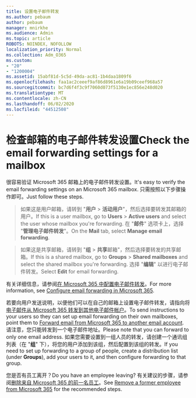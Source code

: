 ```yaml
---
title: 设置电子邮件转发
ms.author: pebaum
author: pebaum
manager: mnirkhe
ms.audience: Admin
ms.topic: article
ROBOTS: NOINDEX, NOFOLLOW
localization_priority: Normal
ms.collection: Adm_O365
ms.custom:
- "20"
- "1200004"
ms.assetid: 15abf81d-5c5d-49da-ac81-1b4daa1809f6
ms.openlocfilehash: faa1ac2ceeef9af86d8961e6a19b09ceef968a57
ms.sourcegitcommit: bc7d6f4f3c9f7060d073f5130e1ec856e248d020
ms.translationtype: MT
ms.contentlocale: zh-CN
ms.lasthandoff: 06/02/2020
ms.locfileid: "44512508"
---
```

# <a name="check-the-email-forwarding-settings-for-a-mailbox"></a><span data-ttu-id="e95fc-102">检查邮箱的电子邮件转发设置</span><span class="sxs-lookup"><span data-stu-id="e95fc-102">Check the email forwarding settings for a mailbox</span></span>

<span data-ttu-id="e95fc-103">很容易验证 Microsoft 365 邮箱上的电子邮件转发设置。</span><span class="sxs-lookup"><span data-stu-id="e95fc-103">It's easy to verify the email forwarding settings on an Microsoft 365 mailbox.</span></span> <span data-ttu-id="e95fc-104">只需按照以下步骤操作即可。</span><span class="sxs-lookup"><span data-stu-id="e95fc-104">Just follow these steps.</span></span>
  
> <span data-ttu-id="e95fc-105">如果这是用户邮箱，请转到 "**用户** \> **活动用户**"，然后选择要转发其邮箱的用户。</span><span class="sxs-lookup"><span data-stu-id="e95fc-105">If this is a user mailbox, go to **Users** \> **Active users** and select the user whose mailbox you're forwarding.</span></span> <span data-ttu-id="e95fc-106">在 "**邮件**" 选项卡上，选择 "**管理电子邮件转发**"。</span><span class="sxs-lookup"><span data-stu-id="e95fc-106">On the **Mail** tab, select **Manage email forwarding**.</span></span>

> <span data-ttu-id="e95fc-107">如果这是共享邮箱，请转到 "**组** \> **共享**邮箱"，然后选择要转发的共享邮箱。</span><span class="sxs-lookup"><span data-stu-id="e95fc-107">If this is a shared mailbox, go to **Groups** \> **Shared mailboxes** and select the shared mailbox you're forwarding.</span></span> <span data-ttu-id="e95fc-108">选择 "**编辑**" 以进行电子邮件转发。</span><span class="sxs-lookup"><span data-stu-id="e95fc-108">Select **Edit** for email forwarding.</span></span>

<span data-ttu-id="e95fc-109">有关详细信息，请参阅[在 Microsoft 365 中配置电子邮件转发](https://docs.microsoft.com/microsoft-365/admin/email/configure-email-forwarding)。</span><span class="sxs-lookup"><span data-stu-id="e95fc-109">For more information, see [Configure email forwarding in Microsoft 365](https://docs.microsoft.com/microsoft-365/admin/email/configure-email-forwarding).</span></span>
  
<span data-ttu-id="e95fc-110">若要向用户发送说明，以便他们可以在自己的邮箱上设置电子邮件转发，请指向将[电子邮件从 Microsoft 365 转发到其他电子邮件帐户](https://support.office.com/article/Forward-email-from-Office-365-to-another-email-account-1ed4ee1e-74f8-4f53-a174-86b748ff6a0e)。</span><span class="sxs-lookup"><span data-stu-id="e95fc-110">To send instructions to your users so they can set up email forwarding on their own mailboxes, point them to [Forward email from Microsoft 365 to another email account](https://support.office.com/article/Forward-email-from-Office-365-to-another-email-account-1ed4ee1e-74f8-4f53-a174-86b748ff6a0e).</span></span> <span data-ttu-id="e95fc-111">请注意，您只能转发到一个电子邮件地址。</span><span class="sxs-lookup"><span data-stu-id="e95fc-111">Please note that you can forward to only one email address.</span></span> <span data-ttu-id="e95fc-112">如果您需要设置到一组人员的转发，请创建一个通讯组列表（在 "**组**" 下），将您的用户添加到该组，然后配置到该组的转发。</span><span class="sxs-lookup"><span data-stu-id="e95fc-112">If you need to set up forwarding to a group of people, create a distribution list (under **Groups**), add your users to it, and then configure forwarding to that group.</span></span>
  
<span data-ttu-id="e95fc-113">您是否有员工离开？</span><span class="sxs-lookup"><span data-stu-id="e95fc-113">Do you have an employee leaving?</span></span> <span data-ttu-id="e95fc-114">有关建议的步骤，请参阅[删除来自 Microsoft 365 的前一名员工](https://docs.microsoft.com/microsoft-365/admin/add-users/remove-former-employee)。</span><span class="sxs-lookup"><span data-stu-id="e95fc-114">See [Remove a former employee from Microsoft 365](https://docs.microsoft.com/microsoft-365/admin/add-users/remove-former-employee) for the recommended steps.</span></span>